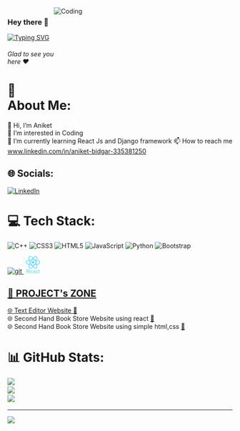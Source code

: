 <img align="right" alt="Coding" width="400" height="200" src="https://user-images.githubusercontent.com/74038190/212749447-bfb7e725-6987-49d9-ae85-2015e3e7cc41.gif">

### Hey there :wave:
[![Typing SVG](https://readme-typing-svg.herokuapp.com?color=%2336BCF7&lines=This+is+Aniket+Bidgar)](https://git.io/typing-svg)
###### Glad to see you here :heart:

# 💫 About Me:
👋 Hi, I’m Aniket<br>👀 I’m interested in Coding<br>
🌱 I’m currently learning React Js and Django framework
 📫 How to reach me www.linkedin.com/in/aniket-bidgar-335381250<br>



## 🌐 Socials:
[![LinkedIn](https://img.shields.io/badge/LinkedIn-%230077B5.svg?logo=linkedin&logoColor=white)](https://www.linkedin.com/in/aniket-bidgar-335381250/) 

# 💻 Tech Stack:
![C++](https://img.shields.io/badge/c++-%2300599C.svg?style=for-the-badge&logo=c%2B%2B&logoColor=white) ![CSS3](https://img.shields.io/badge/css3-%231572B6.svg?style=for-the-badge&logo=css3&logoColor=white) ![HTML5](https://img.shields.io/badge/html5-%23E34F26.svg?style=for-the-badge&logo=html5&logoColor=white) ![JavaScript](https://img.shields.io/badge/javascript-%23323330.svg?style=for-the-badge&logo=javascript&logoColor=%23F7DF1E) ![Python](https://img.shields.io/badge/python-3670A0?style=for-the-badge&logo=python&logoColor=ffdd54)  ![Bootstrap](https://img.shields.io/badge/bootstrap-%23563D7C.svg?style=for-the-badge&logo=bootstrap&logoColor=white)
<p align="left"> <a href="https://git-scm.com/" target="_blank" rel="noreferrer"> <img src="https://www.vectorlogo.zone/logos/git-scm/git-scm-icon.svg" alt="git" width="40" height="40"/> </a> <a href="https://reactjs.org/" target="_blank" rel="noreferrer"> <img src="https://raw.githubusercontent.com/devicons/devicon/master/icons/react/react-original-wordmark.svg" alt="react" width="40" height="40"/>




## 📝 PROJECT's ZONE
🌐  Text Editor Website [**🔗**](https://texteditorium.vercel.app/)
<br>
🌐  Second Hand Book Store Website using react [**🔗**](https://bookshelf2nd.vercel.app/)
<br>
🌐  Second Hand Book Store Website using simple html,css [**🔗**](https://bookshelf2nd-basic.vercel.app/)


# 📊 GitHub Stats:
![](https://github-readme-stats.vercel.app/api?username=aniketbidgar3&theme=dark&hide_border=false&include_all_commits=false&count_private=false)<br/>
![](https://github-readme-streak-stats.herokuapp.com/?user=aniketbidgar3&theme=dark&hide_border=false)<br/>
![](https://github-readme-stats.vercel.app/api/top-langs/?username=aniketbidgar3&theme=dark&hide_border=false&include_all_commits=false&count_private=false&layout=compact)


---
[![](https://visitcount.itsvg.in/api?id=aniketbidgar3&icon=5&color=2)](https://visitcount.itsvg.in)


